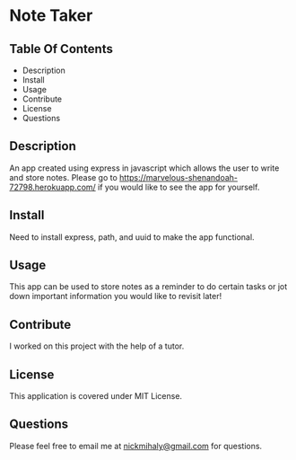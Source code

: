 # Note Taker 

## Table Of Contents
- Description
- Install
- Usage
- Contribute
- License
- Questions

## Description
An app created using express in javascript which allows the user to write and store notes.
Please go to https://marvelous-shenandoah-72798.herokuapp.com/ if you would like to see the app for yourself.

## Install
Need to install express, path, and uuid to make the app functional.


## Usage
This app can be used to store notes as a reminder to do certain tasks or jot down important information you would like to revisit later!

## Contribute
I worked on this project with the help of a tutor.

## License
This application is covered under MIT License. 

## Questions
Please feel free to email me at nickmihaly@gmail.com for questions.
